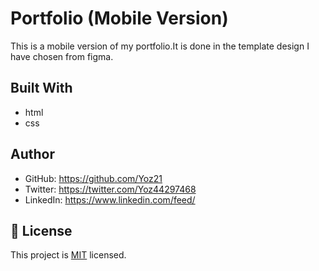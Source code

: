 # Portfolio (Mobile Version)

This is a mobile version of my portfolio.It is done in the template design I have chosen from figma.

## Built With

- html
- css

## Author

- GitHub: https://github.com/Yoz21
- Twitter: https://twitter.com/Yoz44297468
- LinkedIn: https://www.linkedin.com/feed/

## 📝 License

This project is [MIT](./MIT.md) licensed.
